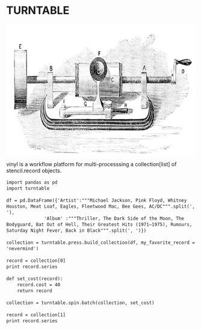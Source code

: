 TURNTABLE
=====================================================================================================

<img align="top" src="docs/pictures/turntable.jpeg" height="350" width="800">

vinyl is a workflow platform for multi-processsing a collection[list] of stencil.record objects.



```
import pandas as pd
import turntable

df = pd.DataFrame({'Artist':"""Michael Jackson, Pink Floyd, Whitney Houston, Meat Loaf, Eagles, Fleetwood Mac, Bee Gees, AC/DC""".split(', '),
              'Album' :"""Thriller, The Dark Side of the Moon, The Bodyguard, Bat Out of Hell, Their Greatest Hits (1971–1975), Rumours, Saturday Night Fever, Back in Black""".split(', ')})

collection = turntable.press.build_collection(df, my_favorite_record = 'nevermind')

record = collection[0]
print record.series

def set_cost(record):
    record.cost = 40
    return record

collection = turntable.spin.batch(collection, set_cost)

record = collection[1]
print record.series
```
